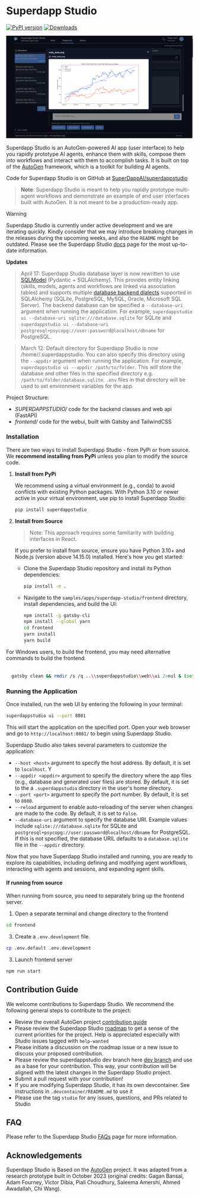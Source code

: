 # Superdapp Studio

[![PyPI version](https://badge.fury.io/py/superdappstudio.svg)](https://badge.fury.io/py/superdappstudio)
[![Downloads](https://static.pepy.tech/badge/superdappstudio/week)](https://pepy.tech/project/superdappstudio)

![ARA](./docs/ara_stockprices.png)

Superdapp Studio is an AutoGen-powered AI app (user interface) to help you rapidly prototype AI agents, enhance them with skills, compose them into workflows and interact with them to accomplish tasks. It is built on top of the [AutoGen](https://microsoft.github.io/autogen) framework, which is a toolkit for building AI agents.

Code for Superdapp Studio is on GitHub at [SuperDappAI/superdappstudio](https://github.com/SuperDappAI/superdappstudio/tree/main/samples/apps/superdapp-studio)

> **Note**: Superdapp Studio is meant to help you rapidly prototype multi-agent workflows and demonstrate an example of end user interfaces built with AutoGen. It is not meant to be a production-ready app.

> [!WARNING]
> Superdapp Studio is currently under active development and we are iterating quickly. Kindly consider that we may introduce breaking changes in the releases during the upcoming weeks, and also the `README` might be outdated. Please see the Superdapp Studio [docs](https://microsoft.github.io/autogen/docs/superdapp-studio/getting-started) page for the most up-to-date information.

**Updates**

> April 17: Superdapp Studio database layer is now rewritten to use [SQLModel](https://sqlmodel.tiangolo.com/) (Pydantic + SQLAlchemy). This provides entity linking (skills, models, agents and workflows are linked via association tables) and supports multiple [database backend dialects](https://docs.sqlalchemy.org/en/20/dialects/) supported in SQLAlchemy (SQLite, PostgreSQL, MySQL, Oracle, Microsoft SQL Server). The backend database can be specified a `--database-uri` argument when running the application. For example, `superdappstudio ui --database-uri sqlite:///database.sqlite` for SQLite and `superdappstudio ui --database-uri postgresql+psycopg://user:password@localhost/dbname` for PostgreSQL.

> March 12: Default directory for Superdapp Studio is now /home/<user>/.superdappstudio. You can also specify this directory using the `--appdir` argument when running the application. For example, `superdappstudio ui --appdir /path/to/folder`. This will store the database and other files in the specified directory e.g. `/path/to/folder/database.sqlite`. `.env` files in that directory will be used to set environment variables for the app.

Project Structure:

- _SUPERDAPPSTUDIO/_ code for the backend classes and web api (FastAPI)
- _frontend/_ code for the webui, built with Gatsby and TailwindCSS

### Installation

There are two ways to install Superdapp Studio - from PyPi or from source. We **recommend installing from PyPi** unless you plan to modify the source code.

1.  **Install from PyPi**

    We recommend using a virtual environment (e.g., conda) to avoid conflicts with existing Python packages. With Python 3.10 or newer active in your virtual environment, use pip to install Superdapp Studio:

    ```bash
    pip install superdappstudio
    ```

2.  **Install from Source**

    > Note: This approach requires some familiarity with building interfaces in React.

    If you prefer to install from source, ensure you have Python 3.10+ and Node.js (version above 14.15.0) installed. Here's how you get started:

    - Clone the Superdapp Studio repository and install its Python dependencies:

      ```bash
      pip install -e .
      ```

    - Navigate to the `samples/apps/superdapp-studio/frontend` directory, install dependencies, and build the UI:

      ```bash
      npm install -g gatsby-cli
      npm install --global yarn
      cd frontend
      yarn install
      yarn build
      ```

For Windows users, to build the frontend, you may need alternative commands to build the frontend.

```bash

  gatsby clean && rmdir /s /q ..\\superdappstudio\\web\\ui 2>nul & (set \"PREFIX_PATH_VALUE=\" || ver>nul) && gatsby build --prefix-paths && xcopy /E /I /Y public ..\\superdappstudio\\web\\ui

```

### Running the Application

Once installed, run the web UI by entering the following in your terminal:

```bash
superdappstudio ui --port 8081
```

This will start the application on the specified port. Open your web browser and go to `http://localhost:8081/` to begin using Superdapp Studio.

Superdapp Studio also takes several parameters to customize the application:

- `--host <host>` argument to specify the host address. By default, it is set to `localhost`. Y
- `--appdir <appdir>` argument to specify the directory where the app files (e.g., database and generated user files) are stored. By default, it is set to the a `.superdappstudio` directory in the user's home directory.
- `--port <port>` argument to specify the port number. By default, it is set to `8080`.
- `--reload` argument to enable auto-reloading of the server when changes are made to the code. By default, it is set to `False`.
- `--database-uri` argument to specify the database URI. Example values include `sqlite:///database.sqlite` for SQLite and `postgresql+psycopg://user:password@localhost/dbname` for PostgreSQL. If this is not specified, the database URIL defaults to a `database.sqlite` file in the `--appdir` directory.

Now that you have Superdapp Studio installed and running, you are ready to explore its capabilities, including defining and modifying agent workflows, interacting with agents and sessions, and expanding agent skills.

#### If running from source
When running from source, you need to separately bring up the frontend server.
1. Open a separate terminal and change directory to the frontend
```bash
cd frontend
```
3. Create a `.env.development` file.
```bash
cp .env.default .env.development
```
3. Launch frontend server
```bash
npm run start
```

## Contribution Guide

We welcome contributions to Superdapp Studio. We recommend the following general steps to contribute to the project:

- Review the overall AutoGen project [contribution guide](https://github.com/SuperDappAI/superdappstudio?tab=readme-ov-file#contributing)
- Please review the Superdapp Studio [roadmap](https://github.com/SuperDappAI/superdappstudio/issues/737) to get a sense of the current priorities for the project. Help is appreciated especially with Studio issues tagged with `help-wanted`
- Please initiate a discussion on the roadmap issue or a new issue to discuss your proposed contribution.
- Please review the superdappstudio dev branch here [dev branch](https://github.com/SuperDappAI/superdappstudio/tree/superdappstudio) and use as a base for your contribution. This way, your contribution will be aligned with the latest changes in the Superdapp Studio project.
- Submit a pull request with your contribution!
- If you are modifying Superdapp Studio, it has its own devcontainer. See instructions in `.devcontainer/README.md` to use it
- Please use the tag `studio` for any issues, questions, and PRs related to Studio

## FAQ

Please refer to the Superdapp Studio [FAQs](https://microsoft.github.io/autogen/docs/superdapp-studio/faqs) page for more information.

## Acknowledgements

Superdapp Studio is Based on the [AutoGen](https://microsoft.github.io/autogen) project. It was adapted from a research prototype built in October 2023 (original credits: Gagan Bansal, Adam Fourney, Victor Dibia, Piali Choudhury, Saleema Amershi, Ahmed Awadallah, Chi Wang).
